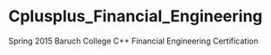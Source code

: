# Cplusplus_Financial_Engineering
Spring 2015 Baruch College C++ Financial Engineering Certification
